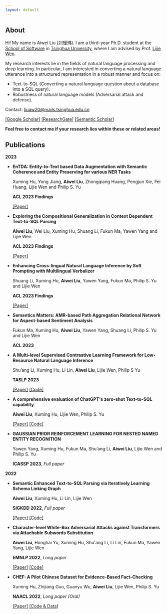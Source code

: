 ```yaml
---
layout: default
---
```



## About
Hi! My name is Aiwei Liu (刘瑷玮). I am a third-year Ph.D. student at the [School of Software](https://www.thss.tsinghua.edu.cn/) in [Tsinghua University](https://www.tsinghua.edu.cn/), where I am advised by Prof. [Lijie Wen](https://www.thss.tsinghua.edu.cn/faculty/wenlijie.htm).

My research interests lie in the fields of natural language processing and deep learning. In particular, I am interested in converting a natural language utterance into a structured representation in a robust manner and focus on:

- Text-to-SQL (Converting a natural language question about a database into a SQL query).
- Robustness of natural language models (Adversarial attack and defense).

Contact: liuaw20@mails.tsinghua.edu.cn

[[Google Scholar]](https://scholar.google.com/citations?user=UCOOmcEAAAAJ&hl=en) [[ResearchGate]](https://www.researchgate.net/profile/Aiwei-Liu-4) [[Semantic Scholar]](https://www.semanticscholar.org/author/Aiwei-Liu/10017193)

**Feel free to contact me if your research lies within these or related areas!**


## Publications

**2023**

- **EnTDA: Entity-to-Text based Data Augmentation with Semantic Coherence and Entity Preserving for various NER Tasks**

  Xuming Hu, Yong Jiang, **Aiwei Liu**, Zhongqiang Huang, Pengjun Xie, Fei Huang, Lijie Wen and Philip S. Yu

  **ACL 2023 Findings**

  [[Paper]](https://arxiv.org/pdf/2210.10343.pdf)

- **Exploring the Compositional Generalization in Context Dependent Text-to-SQL Parsing**

  **Aiwei Liu**, Wei Liu, Xuming Hu, Shuang Li, Fukun Ma, Yawen Yang and Lijie Wen

  **ACL 2023 Findings**

  [[Paper]](https://arxiv.org/pdf/2306.04480.pdf)

- **Enhancing Cross-lingual Natural Language Inference by Soft Prompting with Multilingual Verbalizer**

  Shuang Li, Xuming Hu, **Aiwei Liu**, Yawen Yang, Fukun Ma, Philip S. Yu and Lijie Wen

  **ACL 2023 Findings**

  [[Paper]](https://arxiv.org/pdf/2305.12761.pdf)

- **Semantics Matters: AMR-based Path Aggregation Relational Network for Aspect-based Sentiment Analysis**

  Fukun Ma, Xuming Hu, **Aiwei Liu**, Yawen Yang, Shuang Li, Philip S. Yu and Lijie Wen

  **ACL 2023**

- **A Multi-level Supervised Contrastive Learning Framework for Low-Resource Natural Language Inference**

  Shu’ang Li, Xuming Hu, Li Lin, **Aiwei Liu**, Lijie Wen, Philip S Yu

  **TASLP 2023**
  
  [[Paper]](https://arxiv.org/pdf/2205.15550.pdf) [[Code]](https://github.com/THU-BPM/MultiSCL)

- **A comprehensive evaluation of ChatGPT's zero-shot Text-to-SQL capability**

  **Aiwei Liu**, Xuming Hu, Lijie Wen, Philip S. Yu
  
  [[Paper]](https://arxiv.org/abs/2303.13547) [[Code]](https://github.com/THU-BPM/chatgpt-sql)

- **GAUSSIAN PRIOR REINFORCEMENT LEARNING FOR NESTED NAMED ENTITY RECOGNITION**

  Yawen Yang, Xuming Hu, Fukun Ma, Shu’ang Li, **Aiwei Liu**, Lijie Wen and Philip S. Yu
  
  **ICASSP 2023**, *Full paper*

**2022**

- **Semantic Enhanced Text-to-SQL Parsing via Iteratively Learning Schema Linking Graph**

  **Aiwei Liu**, Xuming Hu, Li Lin, Lijie Wen
  
  **SIGKDD 2022**, *Full paper*

  [[Paper]](https://dl.acm.org/doi/pdf/10.1145/3534678.3539294) [[Code]](https://github.com/THU-BPM/ISESL-SQL)
  
- **Character-level White-Box Adversarial Attacks against Transformers via Attachable Subwords Substitution**
  
  **Aiwei Liu**, Honghai Yu, Xuming Hu, Shu'ang Li, Li Lin, Fukun Ma, Yawen Yang, Lijie Wen

  **EMNLP 2022**, *Long paper*

  [[Paper]](https://aclanthology.org/2022.emnlp-main.522/) [[Code]](https://github.com/THU-BPM/CWBA)

- **CHEF: A Pilot Chinese Dataset for Evidence-Based Fact-Checking**

  Xuming Hu, Zhijiang Guo, Guanyu Wu, **Aiwei Liu**, Lijie Wen, Philip S. Yu
  
  **NAACL 2022**, *Long paper (Oral)*

  [[Paper]](http://arxiv.org/abs/2206.11863) [[Code & Data]](https://github.com/THU-BPM/CHEF)
